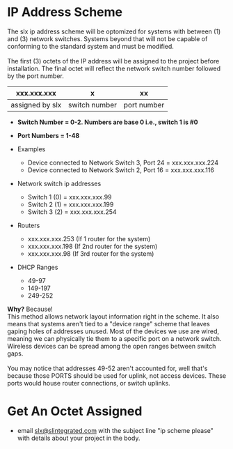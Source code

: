 # IP Address Scheme
The slx ip address scheme will be optomized for systems with between (1) and (3) network switches. Systems beyond that will not be capable of conforming to the standard system and must be modified.
<br><br>
The first (3) octets of the IP address will be assigned to the project before installation. The final octet will reflect the network switch number followed by the port number.

| xxx.xxx.xxx     | x             | xx          |
|:---:            |:---:          |:---:        |
| assigned by slx | switch number | port number |

* **Switch Number = 0-2. Numbers are base 0 i.e., switch 1 is #0**
* **Port Numbers = 1-48**

* Examples
  * Device connected to Network Switch 3, Port 24 = xxx.xxx.xxx.224
  * Device connected to Network Switch 2, Port 16 = xxx.xxx.xxx.116

* Network switch ip addresses
  * Switch 1 (0) = xxx.xxx.xxx.99
  * Switch 2 (1) = xxx.xxx.xxx.199
  * Switch 3 (2) = xxx.xxx.xxx.254
* Routers
  * xxx.xxx.xxx.253 (If 1 router for the system)
  * xxx.xxx.xxx.198 (If 2nd router for the system)
  * xxx.xxx.xxx.98 (If 3rd router for the system)
* DHCP Ranges
  * 49-97
  * 149-197
  * 249-252
  
**Why?**
Because!<br>
This method allows network layout information right in the scheme. It also means that systems aren't tied to a "device range" scheme that leaves gaping holes of addresses unused. Most of the devices we use are wired, meaning we can physically tie them to a specific port on a network switch. Wireless devices can be spread among the open ranges between switch gaps.<br><br>
You may notice that addresses 49-52 aren't accounted for, well that's because those PORTS should be used for uplink, not access devices. These ports would house router connections, or switch uplinks.

# Get An Octet Assigned
* email slx@slintegrated.com with the subject line "ip scheme please" with details about your project in the body.
